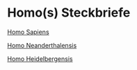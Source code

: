 # Homo(s) Steckbriefe

[Homo Sapiens](homo%20sapiens.html)

[Homo Neanderthalensis](homo%20neanderthalensis.html)

[Homo Heidelbergensis](homo%20heidelbergensis.html)


